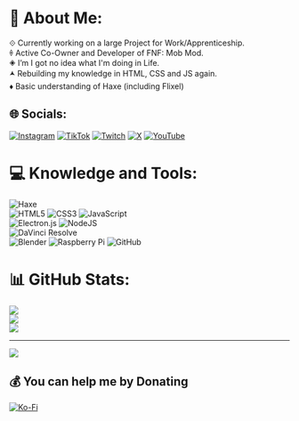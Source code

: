 # 💫 About Me:
⟐ Currently working on a large Project for Work/Apprenticeship. <br>🞠 Active Co-Owner and Developer of FNF: Mob Mod.<br>🞛 I’m I got no idea what I'm doing in Life.<br>🟂 Rebuilding my knowledge in HTML, CSS and JS again.<br>♦ Basic understanding of Haxe (including Flixel)<br>


## 🌐 Socials:
[![Instagram](https://img.shields.io/badge/Instagram-%23E4405F.svg?logo=Instagram&logoColor=white)](https://instagram.com/TracedsProjects) [![TikTok](https://img.shields.io/badge/TikTok-%23000000.svg?logo=TikTok&logoColor=white)](https://tiktok.com/@TracedInPurple) [![Twitch](https://img.shields.io/badge/Twitch-%239146FF.svg?logo=Twitch&logoColor=white)](https://twitch.tv/TracedInPurple) [![X](https://img.shields.io/badge/X-black.svg?logo=X&logoColor=white)](https://x.com/TracedInPurple) [![YouTube](https://img.shields.io/badge/YouTube-%23FF0000.svg?logo=YouTube&logoColor=white)](https://youtube.com/@@TracedinPurple) 

# 💻 Knowledge and Tools:
![Haxe](https://img.shields.io/badge/Haxe-EA8220?logo=haxe&logoColor=fff&style=for-the-badge)<br> 
![HTML5](https://img.shields.io/badge/html5-%23E34F26.svg?style=for-the-badge&logo=html5&logoColor=white) ![CSS3](https://img.shields.io/badge/css3-%231572B6.svg?style=for-the-badge&logo=css3&logoColor=white) ![JavaScript](https://img.shields.io/badge/javascript-%23323330.svg?style=for-the-badge&logo=javascript&logoColor=%23F7DF1E)<br>
![Electron.js](https://img.shields.io/badge/Electron-191970?style=for-the-badge&logo=Electron&logoColor=white) ![NodeJS](https://img.shields.io/badge/node.js-6DA55F?style=for-the-badge&logo=node.js&logoColor=white)<br>
![DaVinci Resolve](https://img.shields.io/badge/DaVinci%20Resolve-233A51?logo=davinciresolve&logoColor=fff&style=for-the-badge)<br>
![Blender](https://img.shields.io/badge/blender-%23F5792A.svg?style=for-the-badge&logo=blender&logoColor=white) ![Raspberry Pi](https://img.shields.io/badge/-Raspberry_Pi-C51A4A?style=for-the-badge&logo=Raspberry-Pi) ![GitHub](https://img.shields.io/badge/github-%23121011.svg?style=for-the-badge&logo=github&logoColor=white)  
# 📊 GitHub Stats:
![](https://github-readme-stats.vercel.app/api?username=TracedInPurple&theme=dark&hide_border=false&include_all_commits=true&count_private=true)<br/>
![](https://github-readme-streak-stats.herokuapp.com/?user=TracedInPurple&theme=dark&hide_border=false)<br/>
![](https://github-readme-stats.vercel.app/api/top-langs/?username=TracedInPurple&theme=dark&hide_border=false&include_all_commits=true&count_private=true&layout=compact)

---
[![](https://visitcount.itsvg.in/api?id=TracedInPurple&icon=2&color=6)](https://visitcount.itsvg.in)

  ## 💰 You can help me by Donating
  [![Ko-Fi](https://img.shields.io/badge/Ko--fi-F16061?style=for-the-badge&logo=ko-fi&logoColor=white)](https://ko-fi.com/TracedInPurple) 

  
<!-- Proudly created with GPRM ( https://gprm.itsvg.in ) and used more things myself-->
